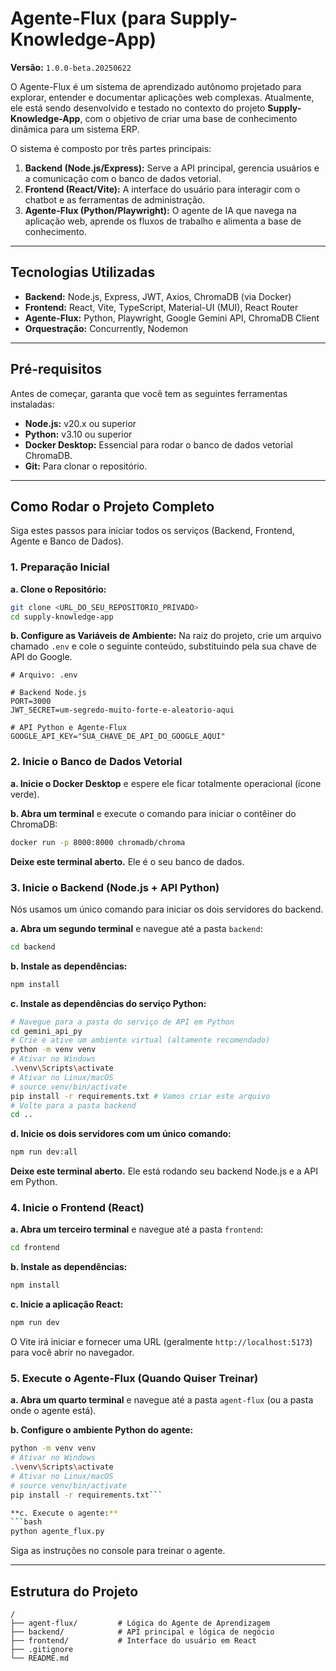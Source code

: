 # Agente-Flux (para Supply-Knowledge-App)
**Versão:** `1.0.0-beta.20250622`

O Agente-Flux é um sistema de aprendizado autônomo projetado para explorar, entender e documentar aplicações web complexas. Atualmente, ele está sendo desenvolvido e testado no contexto do projeto **Supply-Knowledge-App**, com o objetivo de criar uma base de conhecimento dinâmica para um sistema ERP.

O sistema é composto por três partes principais:
1.  **Backend (Node.js/Express):** Serve a API principal, gerencia usuários e a comunicação com o banco de dados vetorial.
2.  **Frontend (React/Vite):** A interface do usuário para interagir com o chatbot e as ferramentas de administração.
3.  **Agente-Flux (Python/Playwright):** O agente de IA que navega na aplicação web, aprende os fluxos de trabalho e alimenta a base de conhecimento.

---

## Tecnologias Utilizadas

*   **Backend:** Node.js, Express, JWT, Axios, ChromaDB (via Docker)
*   **Frontend:** React, Vite, TypeScript, Material-UI (MUI), React Router
*   **Agente-Flux:** Python, Playwright, Google Gemini API, ChromaDB Client
*   **Orquestração:** Concurrently, Nodemon

---

## Pré-requisitos

Antes de começar, garanta que você tem as seguintes ferramentas instaladas:

*   **Node.js:** v20.x ou superior
*   **Python:** v3.10 ou superior
*   **Docker Desktop:** Essencial para rodar o banco de dados vetorial ChromaDB.
*   **Git:** Para clonar o repositório.

---

## Como Rodar o Projeto Completo

Siga estes passos para iniciar todos os serviços (Backend, Frontend, Agente e Banco de Dados).

### 1. Preparação Inicial

**a. Clone o Repositório:**
```bash
git clone <URL_DO_SEU_REPOSITORIO_PRIVADO>
cd supply-knowledge-app
```

**b. Configure as Variáveis de Ambiente:**
Na raiz do projeto, crie um arquivo chamado `.env` e cole o seguinte conteúdo, substituindo pela sua chave de API do Google.

```env
# Arquivo: .env

# Backend Node.js
PORT=3000
JWT_SECRET=um-segredo-muito-forte-e-aleatorio-aqui

# API Python e Agente-Flux
GOOGLE_API_KEY="SUA_CHAVE_DE_API_DO_GOOGLE_AQUI"
```

### 2. Inicie o Banco de Dados Vetorial

**a. Inicie o Docker Desktop** e espere ele ficar totalmente operacional (ícone verde).

**b. Abra um terminal** e execute o comando para iniciar o contêiner do ChromaDB:
```bash
docker run -p 8000:8000 chromadb/chroma
```
**Deixe este terminal aberto.** Ele é o seu banco de dados.

### 3. Inicie o Backend (Node.js + API Python)

Nós usamos um único comando para iniciar os dois servidores do backend.

**a. Abra um segundo terminal** e navegue até a pasta `backend`:
```bash
cd backend
```

**b. Instale as dependências:**
```bash
npm install
```

**c. Instale as dependências do serviço Python:**
```bash
# Navegue para a pasta do serviço de API em Python
cd gemini_api_py 
# Crie e ative um ambiente virtual (altamente recomendado)
python -m venv venv
# Ativar no Windows
.\venv\Scripts\activate
# Ativar no Linux/macOS
# source venv/bin/activate
pip install -r requirements.txt # Vamos criar este arquivo
# Volte para a pasta backend
cd ..
```

**d. Inicie os dois servidores com um único comando:**
```bash
npm run dev:all
```
**Deixe este terminal aberto.** Ele está rodando seu backend Node.js e a API em Python.

### 4. Inicie o Frontend (React)

**a. Abra um terceiro terminal** e navegue até a pasta `frontend`:
```bash
cd frontend
```

**b. Instale as dependências:**
```bash
npm install
```

**c. Inicie a aplicação React:**
```bash
npm run dev
```
O Vite irá iniciar e fornecer uma URL (geralmente `http://localhost:5173`) para você abrir no navegador.

### 5. Execute o Agente-Flux (Quando Quiser Treinar)

**a. Abra um quarto terminal** e navegue até a pasta `agent-flux` (ou a pasta onde o agente está).

**b. Configure o ambiente Python do agente:**
```bash
python -m venv venv
# Ativar no Windows
.\venv\Scripts\activate
# Ativar no Linux/macOS
# source venv/bin/activate
pip install -r requirements.txt```

**c. Execute o agente:**
```bash
python agente_flux.py
```
Siga as instruções no console para treinar o agente.

---
## Estrutura do Projeto

```
/
├── agent-flux/         # Lógica do Agente de Aprendizagem
├── backend/            # API principal e lógica de negócio
├── frontend/           # Interface do usuário em React
├── .gitignore
└── README.md
```